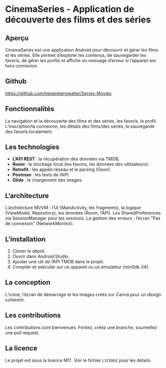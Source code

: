# CinemaSeries - Application de découverte des films et des séries

## Aperçu

CinemaSeries est une application Android pour découvrir et gérer les films et les séries. Elle permet d’explorer les contenus, de sauvegarder les favoris, de gérer les profils et affiche un message d’erreur si l’appareil est hors connexion.

## Github
https://github.com/heisenbergwalter/Series-Movies

## Fonctionnalités

La navigation et la découverte des films et des séries, les favoris, le profil. L’inscription/la connexion, les détails des films/des séries, la sauvegarde des favoris localement.

## Les technologies

- **L’API REST** : la récupération des données via TMDB.
- **Room** : le stockage local (les favoris, les données des utilisateurs).
- **Retrofit** : les appels réseau et le parsing (Gson).
- **Postman** : les tests de l’API.
- **Glide** : le chargement des images.

## L’architecture

L’architecture MVVM : l’UI (MainActivity, les fragments), la logique (ViewModel, Repository), les données (Room, l’API). Les SharedPreferences via SessionManager pour les sessions. La gestion des erreurs : l’écran "Pas de connexion" (NetworkMonitor).

## L’installation

1. Cloner le dépôt.
2. Ouvrir dans Android Studio.
3. Ajouter une clé de l’API TMDB dans le projet.
4. Compiler et exécuter sur un appareil ou un émulateur (minSdk 24).

## La conception

L’icône, l’écran de démarrage et les images créés sur Canva pour un design cohérent.

## Les contributions

Les contributions sont bienvenues. Forkez, créez une branche, soumettez une pull request.

## La licence

Le projet est sous la licence MIT. Voir le fichier `LICENSE` pour les détails.